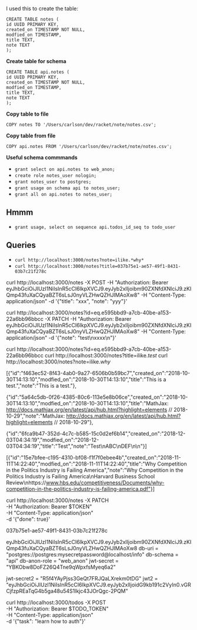 
I used this to create the  table:

```
CREATE TABLE notes (
id UUID PRIMARY KEY,
created_on TIMESTAMP NOT NULL,
modfied_on TIMESTAMP,
title TEXT,
note TEXT
);
```

**Create table for schema**

```
CREATE TABLE api.notes (
id UUID PRIMARY KEY,
created_on TIMESTAMP NOT NULL,
modfied_on TIMESTAMP,
title TEXT,
note TEXT
);
```

**Copy table to file**

```
COPY notes TO '/Users/carlson/dev/racket/note/notes.csv';
```

**Copy table from file**

```
COPY api.notes FROM '/Users/carlson/dev/racket/note/notes.csv';
```

**Useful schema commmands**

- `grant select on api.notes to web_anon;`
- `create role notes_user nologin;`
- `grant notes_user to postgres;`
- `grant usage on schema api to notes_user;`
- `grant all on api.notes to notes_user;`


## Hmmm
- `grant usage, select on sequence api.todos_id_seq to todo_user`


## Queries

- `curl http://localhost:3000/notes?note=ilike.*why*`
- `curl http://localhost:3000/notes?title=037b75e1-ae57-49f1-8431-03b7c21f278c`


curl http://localhost:3000/notes -X POST -H "Authorization: Bearer eyJhbGciOiJIUzI1NiIsInR5cCI6IkpXVCJ9.eyJyb2xlIjoibm90ZXNfdXNlciJ9.zKIQmp43fuXaCQyaBZT6sLsJ0nyVLZHwQZHJIMAoXw8" -H "Content-Type: application/json" -d '{"title": "xxx", "note": "yyy"}'

curl http://localhost:3000/notes?id=eq.e595bbd9-a7cb-40be-a153-22a6bb96bbcc -X PATCH -H "Authorization: Bearer eyJhbGciOiJIUzI1NiIsInR5cCI6IkpXVCJ9.eyJyb2xlIjoibm90ZXNfdXNlciJ9.zKIQmp43fuXaCQyaBZT6sLsJ0nyVLZHwQZHJIMAoXw8" -H "Content-Type: application/json"  -d '{"note": "test\nxxxx\n"}'

curl http://localhost:3000/notes?id=eq.e595bbd9-a7cb-40be-a153-22a6bb96bbcc
curl http://localhost:3000/notes?title=ilike.*test*
curl http://localhost:3000/notes?note=ilike.*why*

[{"id":"f463ec52-8f43-4ab0-9a27-6506b0b59bc7","created_on":"2018-10-30T14:13:10","modfied_on":"2018-10-30T14:13:10","title":"This is a test.","note":"This is a test."},

 {"id":"5a64c5db-0f26-4385-80c6-113e5e8b06ce","created_on":"2018-10-30T14:13:10","modfied_on":"2018-10-30T14:13:10","title":"MathJax: http://docs.mathjax.org/en/latest/api/hub.html?highlight=elements // 2018-10-29","note":"MathJax: http://docs.mathjax.org/en/latest/api/hub.html?highlight=elements // 2018-10-29"},

 {"id":"6fca9b47-352d-4c7c-b585-15c0d2ef6b14","created_on":"2018-12-03T04:34:19","modfied_on":"2018-12-03T04:34:19","title":"Test","note":"Test\nABC\nDEF\n\n"}]


[{"id":"15e7bfee-c195-4310-bf08-f1f7f0ebee4b","created_on":"2018-11-11T14:22:40","modfied_on":"2018-11-11T14:22:40","title":"Why Competition in the Politics Industry is Failing America","note":"Why Competition in the Politics Industry is Failing America\nHarvard Business School Review\nhttps://www.hbs.edu/competitiveness/Documents/why-competition-in-the-politics-industry-is-failing-america.pdf"}]

  curl http://localhost:3000/notes -X PATCH \
       -H "Authorization: Bearer $TOKEN"    \
       -H "Content-Type: application/json"  \
       -d '{"done": true}'

037b75e1-ae57-49f1-8431-03b7c21f278c

eyJhbGciOiJIUzI1NiIsInR5cCI6IkpXVCJ9.eyJyb2xlIjoibm90ZXNfdXNlciJ9.zKIQmp43fuXaCQyaBZT6sLsJ0nyVLZHwQZHJIMAoXw8
db-uri = "postgres://postgres:mysecretpassword@localhost/info"
db-schema = "api"
db-anon-role = "web_anon"
jwt-secret = "YBKObw8DoFZ26Q4Tne9qWpxfsMyeq6a2"


jwt-secret2 = "R5f4YAyPjss3GeQt7FRJQaLXrekm0tDG"
jwt2 = "eyJhbGciOiJIUzI1NiIsInR5cCI6IkpXVCJ9.eyJyb2xlIjoidG9kb191c2VyIn0.vGRCjfzpREaTqG4b5ga48u54S1lkjc43JOrQgc-2PQM"


curl http://localhost:3000/todos -X POST \
     -H "Authorization: Bearer $TODO_TOKEN"   \
     -H "Content-Type: application/json" \
     -d '{"task": "learn how to auth"}'
